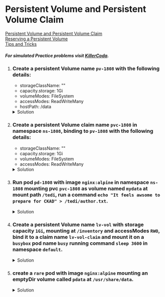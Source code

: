 # Persistent Volume and Persistent Volume Claim

[Persistent Volume and Persistent Volume Claim](https://kubernetes.io/docs/concepts/storage/persistent-volumes/)
</br>
[Reserving a Persistent Volume](https://kubernetes.io/docs/concepts/storage/persistent-volumes/#reserving-a-persistentvolume)
</br>
[Tips and Tricks](../../tips_and_tricks.md)


##### For simulated Practice problems visit [KillerCoda](https://killercoda.com/amitk).


1. ### Create a persistent Volume name `pv-1808` with the following details:
    - storageClassName: ""
    - capacity.storage: 1Gi
    - volumeModes: FileSystem
    - accessModes: ReadWriteMany
    - hostPath: /data

    <details><summary>Solution</summary>
      <p>

      ```bash
      # create pv.yaml
      apiVersion: v1
      kind: PersistentVolume
      metadata:
        name: pv-1808
      spec:
        capacity:
          storage: 1Gi
        volumeMode: Filesystem
        accessModes:
          - ReadWriteMany
        persistentVolumeReclaimPolicy: Recycle
        storageClassName: ""
        hostPath:
          path: /data


      # create persistent volume
      k create -f pv.yaml
      ```

      </p>
    </details>

1. ### Create a persistent Volume claim name `pvc-1808` in namespace `ns-1808`, binding to `pv-1808` with the following details:
    - storageClassName: ""
    - capacity.storage: 1Gi
    - volumeModes: FileSystem
    - accessModes: ReadWriteMany


    <details><summary>Solution</summary>
      <p>

      ```bash
      # create pvc.yaml
      apiVersion: v1
      kind: PersistentVolumeClaim
      metadata:
        name: pvc-1808
        namespace: ns-1808
      spec:
        accessModes:
          - ReadWriteMany
        volumeMode: Filesystem
        resources:
          requests:
            storage: 1Gi
        storageClassName: ""
        volumeName: pv-1808


      # create persistent volume
      k create -f pvc.yaml

      # check pvc status to be binded
      k get pvc -n ns-1808
      ```

      </p>
    </details>


1. ### Run pod `pd-1808` with image `nginx:alpine` in namespace `ns-1808` mounting pvc `pvc-1808` as volume named `mydata` at mount path `/tedi`, run a command `echo "It feels awsome to prepare for CKAD" > /tedi/author.txt`.

    <details><summary>Solution</summary>
      <p>

      ```bash
      export do="--dry-run=client -o yaml"

      # generate pod.yaml
      k run pd-1808 --image=nginx:alpine $do > pod.yaml

      # update pod.yaml
      apiVersion: v1
      kind: Pod
      metadata:
        creationTimestamp: null
        labels:
          run: pd-1808
        name: pd-1808
        namespace: ns-1808
      spec:
        volumes:
          - name: mydata
            persistentVolumeClaim:
              claimName: pvc-1808
        containers:
        - image: nginx:alpine
          name: pd-1808
          command: ["sh","-c","echo 'It feels awsome to prepare for CKAD' > /tedi/author.txt"]
          volumeMounts:
            - name: mydata
              mountPath: /tedi
        dnsPolicy: ClusterFirst
        restartPolicy: Always

      # now to verify that our text is persisted on the host storage
      # check node on which pod is scheduled
      k describe po pd-1808 -n ns-1808 | grep -i node

      # ssh to that node
      ssh <node-name>

      # check file contents
      cat /data/author.txt
      ```

      </p>
    </details>

1. ### Create a persistent Volume name `lv-vol` with storage capacity `1Gi`, mounting at `/inventory` and accessModes `RWO`, bind it to a claim name `lv-vol-claim` and mount it on a `busybox` pod name `busy` running command `sleep 3600` in namespace `default`.

    <details><summary>Solution</summary>
      <p>

      ```bash
      # create pv.yaml
      apiVersion: v1
      kind: PersistentVolume
      metadata:
        name: lv-vol
        namespace: default
      spec:
        capacity:
          storage: 1Gi
        volumeMode: Filesystem
        accessModes:
          - ReadWriteOnce
        persistentVolumeReclaimPolicy: Recycle
        hostPath:
          path: /inventory

      # create persistent volume claim
      k create -f pv.yaml

      # create pvc.yaml
      apiVersion: v1
      kind: PersistentVolumeClaim
      metadata:
        name: lv-vol-claim
        namespace: default
      spec:
        accessModes:
          - ReadWriteOnce
        volumeMode: Filesystem
        resources:
          requests:
            storage: 1Gi
        volumeName: lv-vol


      # create persistent volume claim
      k create -f pvc.yaml


      # mount it to a pod
      apiVersion: v1
      kind: Pod
      metadata:
        creationTimestamp: null
        labels:
          run: busy
        name: busy
        namespace: default
      spec:
        volumes:
          - name: data
            persistentVolumeClaim:
              claimName: lv-vol-claim
        containers:
        - image: busybox
          name: busy
          resources: {}
          command: ["sh","-c","sleep 3600"]
          volumeMounts:
            - name: data
              mountPath: /log
        dnsPolicy: ClusterFirst
        restartPolicy: Always
      ```

      </p>
    </details>


1. ### create a `rare` pod with image `nginx:alpine` mounting an emptyDir volume called `pdata` at `/usr/share/data`.

    <details><summary>Solution</summary>
      <p>

      ```bash
      export do="--dry-run=client -o yaml"

      # generate pod.yaml
      k run rare --image=nginx:alpine $do > pod.yaml

      # update pod.yaml
      apiVersion: v1
      kind: Pod
      metadata:
        creationTimestamp: null
        labels:
          run: rare
        name: rare
      spec:
        volumes:
          - name: pdata
            emptyDir: {}
        containers:
        - image: nginx:alpine
          name: rare
          volumeMounts:
            - name: pdata
              mountPath: /usr/share/data
        dnsPolicy: ClusterFirst
        restartPolicy: Always

      # create the pod
      k create -f pod.yaml
      ```

      </p>
    </details>
